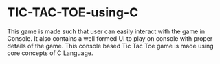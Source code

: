 # TIC-TAC-TOE-using-C
This game is made such that user can easily interact with the game in Console. It also contains a well formed UI to play on console with proper details of the game. This console based Tic Tac Toe game is made using core concepts of C Language.
